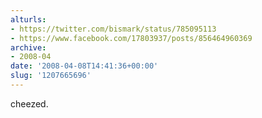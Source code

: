 ```yaml
---
alturls:
- https://twitter.com/bismark/status/785095113
- https://www.facebook.com/17803937/posts/856464960369
archive:
- 2008-04
date: '2008-04-08T14:41:36+00:00'
slug: '1207665696'
---
```


cheezed.

